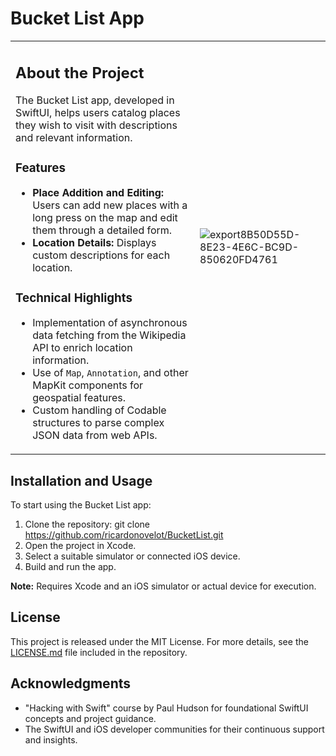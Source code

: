 # Bucket List App

<table>
<tr>
<td>

## About the Project

The Bucket List app, developed in SwiftUI, helps users catalog places they wish to visit with descriptions and relevant information.

### Features

- **Place Addition and Editing:** Users can add new places with a long press on the map and edit them through a detailed form.
- **Location Details:** Displays custom descriptions for each location.

### Technical Highlights

- Implementation of asynchronous data fetching from the Wikipedia API to enrich location information.
- Use of `Map`, `Annotation`, and other MapKit components for geospatial features.
- Custom handling of Codable structures to parse complex JSON data from web APIs.

</td>
<td>

![export8B50D55D-8E23-4E6C-BC9D-850620FD4761](https://github.com/ricardonovelot/BucketList/assets/84286086/f915c527-641e-4127-bc03-594336316ee5)

</td>
</tr>
</table>

## Installation and Usage

To start using the Bucket List app:

1. Clone the repository: git clone https://github.com/ricardonovelot/BucketList.git
2. Open the project in Xcode.
3. Select a suitable simulator or connected iOS device.
4. Build and run the app.

**Note:** Requires Xcode and an iOS simulator or actual device for execution.

## License

This project is released under the MIT License. For more details, see the [LICENSE.md](LICENSE.md) file included in the repository.

## Acknowledgments

- "Hacking with Swift" course by Paul Hudson for foundational SwiftUI concepts and project guidance.
- The SwiftUI and iOS developer communities for their continuous support and insights.
